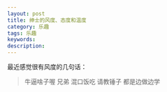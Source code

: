 ```yaml
---
layout: post
title: 绅士的风度、态度和温度
category: 乐趣
tags: 乐趣
keywords: 
description: 
---
```




最近感觉很有风度的几句话：

> 牛逼啥子喔 兄弟 混口饭吃
> 请教锤子 都是边做边学





